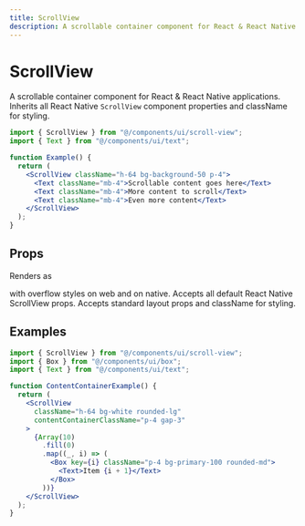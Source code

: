 ```yaml
---
title: ScrollView
description: A scrollable container component for React & React Native applications.
---
```


# ScrollView

A scrollable container component for React & React Native applications. Inherits all React Native `ScrollView` component properties and className for styling.

```jsx
import { ScrollView } from "@/components/ui/scroll-view";
import { Text } from "@/components/ui/text";

function Example() {
  return (
    <ScrollView className="h-64 bg-background-50 p-4">
      <Text className="mb-4">Scrollable content goes here</Text>
      <Text className="mb-4">More content to scroll</Text>
      <Text className="mb-4">Even more content</Text>
    </ScrollView>
  );
}
```

## Props

Renders as <div> with overflow styles on web and <ScrollView> on native.
Accepts all default React Native ScrollView props.
Accepts standard layout props and className for styling.

## Examples

```jsx
import { ScrollView } from "@/components/ui/scroll-view";
import { Box } from "@/components/ui/box";
import { Text } from "@/components/ui/text";

function ContentContainerExample() {
  return (
    <ScrollView
      className="h-64 bg-white rounded-lg"
      contentContainerClassName="p-4 gap-3"
    >
      {Array(10)
        .fill(0)
        .map((_, i) => (
          <Box key={i} className="p-4 bg-primary-100 rounded-md">
            <Text>Item {i + 1}</Text>
          </Box>
        ))}
    </ScrollView>
  );
}
```

